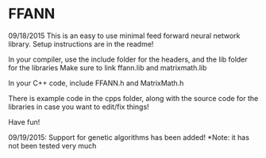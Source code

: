 # FFANN
09/18/2015
This is an easy to use minimal feed forward neural network library. Setup instructions are in the readme!

In your compiler, use the include folder for the headers, and the lib folder for the libraries
Make sure to link ffann.lib and matrixmath.lib

In your C++ code, include FFANN.h and MatrixMath.h

There is example code in the cpps folder, along with the source code for the libraries in case you want to edit/fix things!

Have fun!

09/19/2015: Support for genetic algorithms has been added! *Note: it has not been tested very much
